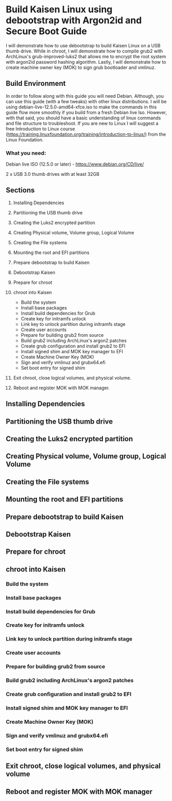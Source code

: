 # Build Kaisen Linux using debootstrap with Argon2id and Secure Boot Guide
I will demonstrate how to use debootstrap to build Kaisen Linux on a USB thumb drive. While in chroot, I will demonstrate how to compile grub2 with ArchLinux's grub-improved-luks2 that allows me to encrypt the root system with argon2id password hashing algorithm. Lastly, I will demonstrate how to create machine owner key (MOK) to sign grub bootloader and vmlinuz.


## Build Environment
In order to follow along with this guide you will need Debian. Although, you can use this guide (with a few tweaks) with other linux distributions. I will be using debian-live-12.5.0-amd64-xfce.iso to make the commands in this guide flow more smoothly if you build from a fresh Debian live Iso. However, with that said, you should have a basic understanding of linux commands and file structure to troubleshoot. If you are new to Linux I will suggest a free Introduction to Linux course (https://training.linuxfoundation.org/training/introduction-to-linux/) from the Linux Foundation.

### What you need:
  Debian live ISO (12.5.0 or later)
     - https://www.debian.org/CD/live/
  
  2 x USB 3.0 thumb drives with at least 32GB

## Sections

   1. Installing Dependencies
 
   2. Partitioning the USB thumb drive
   
   3. Creating the Luks2 encrypted partition
   
   4. Creating Physical volume, Volume group, Logical Volume
   
   5. Creating the File systems
   
   6. Mounting the root and EFI partitions
   
   7. Prepare debootstrap to build Kaisen
   
   8. Debootstrap Kaisen
   
   9. Prepare for chroot
   
   10. chroot into Kaisen
       - Build the system
       - Install base packages
       - Install build dependencies for Grub
       - Create key for initramfs unlock
       - Link key to unlock partition during initramfs stage
       - Create user accounts
       - Prepare for building grub2 from source
       - Build grub2 including ArchLinux's argon2 patches
       - Create grub configuration and install grub2 to EFI
       - Install signed shim and MOK key manager to EFI
       - Create Machine Owner Key (MOK)
       - Sign and verify vmlinuz and grubx64.efi
       - Set boot entry for signed shim
  
  11. Exit chroot, close logical volumes, and physical volume.
  12. Reboot and register MOK with MOK manager.

## Installing Dependencies

## Partitioning the USB thumb drive

## Creating the Luks2 encrypted partition

## Creating Physical volume, Volume group, Logical Volume

## Creating the File systems

## Mounting the root and EFI partitions

## Prepare debootstrap to build Kaisen

## Debootstrap Kaisen

## Prepare for chroot

## chroot into Kaisen

  ### Build the system
  
  ### Install base packages
  
  ### Install build dependencies for Grub
  
  ### Create key for initramfs unlock
  
  ### Link key to unlock partition during initramfs stage
  
  ### Create user accounts
  
  ### Prepare for building grub2 from source
  
  ### Build grub2 including ArchLinux's argon2 patches
  
  ### Create grub configuration and install grub2 to EFI
  
  ### Install signed shim and MOK key manager to EFI
  
  ### Create Machine Owner Key (MOK)
  
  ### Sign and verify vmlinuz and grubx64.efi
  
  ### Set boot entry for signed shim

## Exit chroot, close logical volumes, and physical volume

## Reboot and register MOK with MOK manager
                

